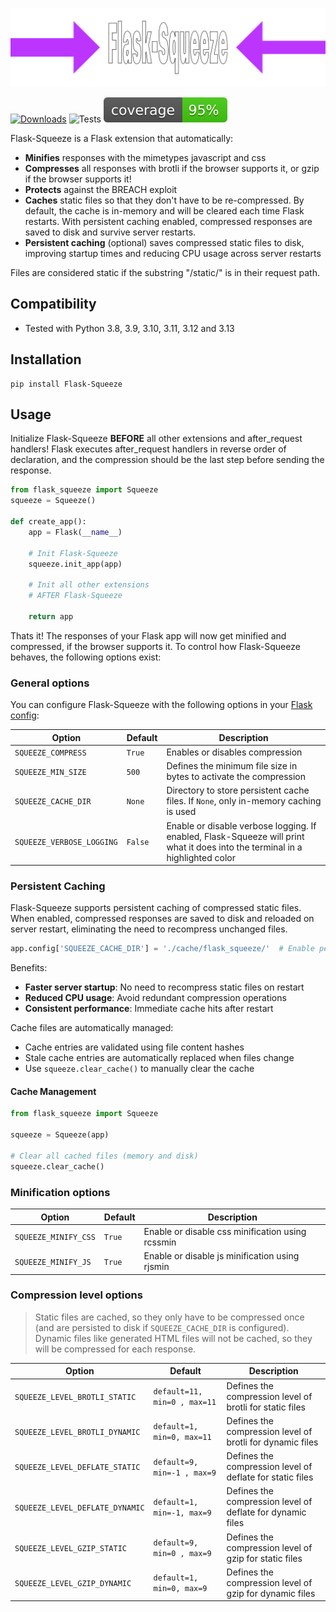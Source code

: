 ![Logo](https://github.com/mkrd/Flask-Squeeze/blob/master/assets/logo.png?raw=true)

[![Downloads](https://pepy.tech/badge/flask-squeeze)](https://pepy.tech/project/flask-squeeze)
![Tests](https://github.com/mkrd/Flask-Squeeze/actions/workflows/test.yml/badge.svg)
![Coverage](https://github.com/mkrd/Flask-Squeeze/blob/master/assets/coverage.svg?raw=1)

Flask-Squeeze is a Flask extension that automatically:
- **Minifies** responses with the mimetypes javascript and css
- **Compresses** all responses with brotli if the browser supports it, or gzip if the browser supports it!
- **Protects** against the BREACH exploit
- **Caches** static files so that they don't have to be re-compressed. By default, the cache is in-memory and will be cleared each time Flask restarts. With persistent caching enabled, compressed responses are saved to disk and survive server restarts.
- **Persistent caching** (optional) saves compressed static files to disk, improving startup times and reducing CPU usage across server restarts

Files are considered static if the substring "/static/" is in their request path.

## Compatibility
- Tested with Python 3.8, 3.9, 3.10, 3.11, 3.12 and 3.13

## Installation
```
pip install Flask-Squeeze
```

## Usage
Initialize Flask-Squeeze **BEFORE** all other extensions and after_request handlers! Flask executes after_request handlers in reverse order of declaration, and the compression should be the last step before sending the response.
```python
from flask_squeeze import Squeeze
squeeze = Squeeze()

def create_app():
    app = Flask(__name__)

    # Init Flask-Squeeze
    squeeze.init_app(app)

    # Init all other extensions
    # AFTER Flask-Squeeze

    return app
```

Thats it! The responses of your Flask app will now get minified and compressed, if the browser supports it.
To control how Flask-Squeeze behaves, the following options exist:

### General options
You can configure Flask-Squeeze with the following options in your [Flask config](https://flask.palletsprojects.com/en/latest/config/):

| Option | Default | Description |
| --- | --- | --- |
| `SQUEEZE_COMPRESS` | `True` | Enables or disables compression |
| `SQUEEZE_MIN_SIZE` | `500` | Defines the minimum file size in bytes to activate the compression |
| `SQUEEZE_CACHE_DIR` | `None` | Directory to store persistent cache files. If `None`, only in-memory caching is used |
| `SQUEEZE_VERBOSE_LOGGING` | `False` | Enable or disable verbose logging. If enabled, Flask-Squeeze will print what it does into the terminal in a highlighted color |

### Persistent Caching
Flask-Squeeze supports persistent caching of compressed static files. When enabled, compressed responses are saved to disk and reloaded on server restart, eliminating the need to recompress unchanged files.

```python
app.config['SQUEEZE_CACHE_DIR'] = './cache/flask_squeeze/'  # Enable persistent caching
```

Benefits:
- **Faster server startup**: No need to recompress static files on restart
- **Reduced CPU usage**: Avoid redundant compression operations
- **Consistent performance**: Immediate cache hits after restart

Cache files are automatically managed:
- Cache entries are validated using file content hashes
- Stale cache entries are automatically replaced when files change
- Use `squeeze.clear_cache()` to manually clear the cache

#### Cache Management
```python
from flask_squeeze import Squeeze

squeeze = Squeeze(app)

# Clear all cached files (memory and disk)
squeeze.clear_cache()
```

### Minification options
| Option | Default | Description |
| --- | --- | --- |
| `SQUEEZE_MINIFY_CSS` | `True` | Enable or disable css minification using rcssmin |
| `SQUEEZE_MINIFY_JS` | `True` | Enable or disable js minification using rjsmin |

### Compression level options
> Static files are cached, so they only have to be compressed once (and are persisted to disk if `SQUEEZE_CACHE_DIR` is configured).
> Dynamic files like generated HTML files will not be cached, so they will be compressed for each response.

| Option | Default | Description |
| --- | --- | --- |
| `SQUEEZE_LEVEL_BROTLI_STATIC` | `default=11, min=0 , max=11` | Defines the compression level of brotli for static files |
| `SQUEEZE_LEVEL_BROTLI_DYNAMIC` | `default=1, min=0, max=11` | Defines the compression level of brotli for dynamic files |
| `SQUEEZE_LEVEL_DEFLATE_STATIC` | `default=9, min=-1 , max=9` | Defines the compression level of deflate for static files |
| `SQUEEZE_LEVEL_DEFLATE_DYNAMIC` | `default=1, min=-1, max=9` |  Defines the compression level of deflate for dynamic files |
| `SQUEEZE_LEVEL_GZIP_STATIC` | `default=9, min=0 , max=9` | Defines the compression level of gzip for static files |
| `SQUEEZE_LEVEL_GZIP_DYNAMIC` | `default=1, min=0, max=9` |  Defines the compression level of gzip for dynamic files |
